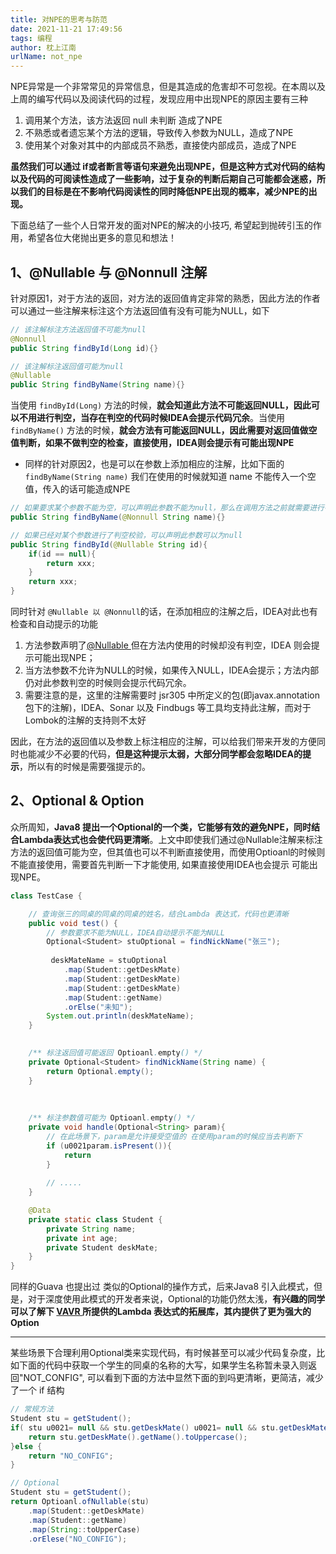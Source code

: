 ```yaml
---
title: 对NPE的思考与防范
date: 2021-11-21 17:49:56
tags: 编程
author: 枕上江南
urlName: not_npe
---
```


NPE异常是一个非常常见的异常信息，但是其造成的危害却不可忽视。在本周以及上周的编写代码以及阅读代码的过程，发现应用中出现NPE的原因主要有三种

1. 调用某个方法，该方法返回 null 未判断 造成了NPE
1. 不熟悉或者遗忘某个方法的逻辑，导致传入参数为NULL，造成了NPE
1. 使用某个对象对其中的内部成员不熟悉，直接使内部成员，造成了NPE

<!--more-->

**虽然我们可以通过 if或者断言等语句来避免出现NPE，但是这种方式对代码的结构以及代码的可阅读性造成了一些影响，过于复杂的判断后期自己可能都会迷惑，所以我们的目标是在不影响代码阅读性的同时降低NPE出现的概率，减少NPE的出现。**

下面总结了一些个人日常开发的面对NPE的解决的小技巧, 希望起到抛砖引玉的作用，希望各位大佬抛出更多的意见和想法！


## 1、@Nullable 与 @Nonnull 注解

针对原因1，对于方法的返回，对方法的返回值肯定非常的熟悉，因此方法的作者可以通过一些注解来标注这个方法返回值有没有可能为NULL，如下

```java
// 该注解标注方法返回值不可能为null
@Nonnull
public String findById(Long id){}

// 该注解标注返回值可能为null
@Nullable
public String findByName(String name){}
```



当使用 `findById(Long)` 方法的时候，**就会知道此方法不可能返回NULL，因此可以不用进行判空，当存在判空的代码时候IDEA会提示代码冗余**。当使用`findByName()` 方法的时候，**就会方法有可能返回NULL，因此需要对返回值做空值判断，如果不做判空的检查，直接使用，IDEA则会提示有可能出现NPE**

- 同样的针对原因2，也是可以在参数上添加相应的注解，比如下面的 `findByName(String name)` 我们在使用的时候就知道 name 不能传入一个空值，传入的话可能造成NPE

```java
// 如果要求某个参数不能为空，可以声明此参数不能为null，那么在调用方法之前就需要进行判空检查
public String findByName(@Nonnull String name){}

// 如果已经对某个参数进行了判空校验，可以声明此参数可以为null
public String findById(@Nullable String id){
	if(id == null){
		return xxx;
	}
    return xxx;
}
```


同时针对 `@Nullable 以 @Nonnull`的话，在添加相应的注解之后，IDEA对此也有检查和自动提示的功能

1. 方法参数声明了[@Nullable ](/Nullable ) 但在方法内使用的时候却没有判空，IDEA 则会提示可能出现NPE；
1. 当方法参数不允许为NULL的时候，如果传入NULL，IDEA会提示；方法内部仍对此参数判空的时候则会提示代码冗余。
1. 需要注意的是，这里的注解需要时 jsr305 中所定义的包(即javax.annotation包下的注解)，IDEA、Sonar 以及 Findbugs 等工具均支持此注解，而对于Lombok的注解的支持则不太好


因此，在方法的返回值以及参数上标注相应的注解，可以给我们带来开发的方便同时也能减少不必要的代码，**但是这种提示太弱，大部分同学都会忽略IDEA的提示**，所以有的时候是需要强提示的。

## 2、Optional & Option
众所周知，**Java8 提出一个Optional的一个类，它能够有效的避免NPE，同时结合Lambda表达式也会使代码更清晰**。上文中即使我们通过@Nullable注解来标注方法的返回值可能为空，但其值也可以不判断直接使用，而使用Optioanl的时候则不能直接使用，需要首先判断一下才能使用, 如果直接使用IDEA也会提示 可能出现NPE。
```java
class TestCase {

    // 查询张三的同桌的同桌的同桌的姓名，结合Lambda 表达式，代码也更清晰
    public void test() {
        // 参数要求不能为NULL，IDEA自动提示不能为NULL
        Optional<Student> stuOptional = findNickName("张三");
        
         deskMateName = stuOptional
            .map(Student::getDeskMate)
            .map(Student::getDeskMate)
            .map(Student::getDeskMate)
            .map(Student::getName)
            .orElse("未知");
        System.out.println(deskMateName);
    }

    
    /** 标注返回值可能返回 Optioanl.empty() */
    private Optional<Student> findNickName(String name) {
        return Optional.empty();
    }
    
    
    
    /** 标注参数值可能为 Optioanl.empty() */
    private void handle(Optional<String> param){
    	// 在此场景下，param是允许接受空值的 在使用param的时候应当去判断下
        if (u0021param.isPresent()){
        	return
        }
        
        // .....
    }

    @Data
    private static class Student {
        private String name;
        private int age;
        private Student deskMate;
    }
}
```

同样的Guava 也提出过 类似的Optional的操作方式，后来Java8 引入此模式，但是，对于深度使用此模式的开发者来说，Optional的功能仍然太浅，**有兴趣的同学可以了解下 **[VAVR ](https://docs.vavr.io/#_option)** 所提供的Lambda 表达式的拓展库，其内提供了更为强大的 Option**

---

某些场景下合理利用Optional类来实现代码，有时候甚至可以减少代码复杂度，比如下面的代码中获取一个学生的同桌的名称的大写，如果学生名称暂未录入则返回"NOT_CONFIG", 可以看到下面的方法中显然下面的到吗更清晰，更简洁，减少了一个 if 结构

```java
// 常规方法
Student stu = getStudent();
if( stu u0021= null && stu.getDeskMate() u0021= null && stu.getDeskMate().getName() u0021= null){
	return stu.getDeskMate().getName().toUppercase();
}else {
	return "NO_CONFIG";
}

// Optional
Student stu = getStudent();
return Optioanl.ofNullable(stu)
    .map(Student::getDeskMate)
    .map(Student::getName)
    .map(String::toUpperCase)
    .orElese("NO_CONFIG");
```

